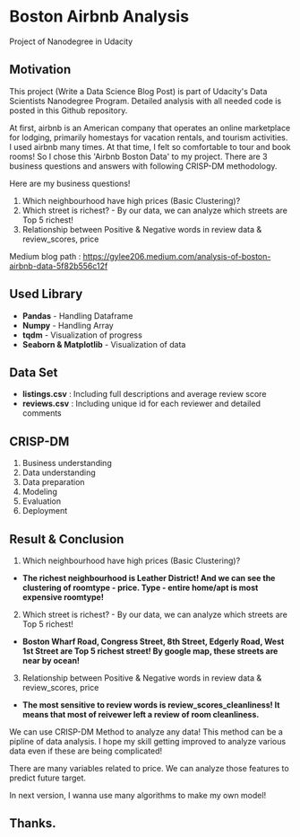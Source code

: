 # Boston Airbnb Analysis
Project of Nanodegree in Udacity

## Motivation
This project (Write a Data Science Blog Post) is part of Udacity's Data Scientists Nanodegree Program. Detailed analysis with all needed code is posted in this Github repository.

At first, airbnb is an American company that operates an online marketplace for lodging, primarily homestays for vacation rentals, and tourism activities.
I used airbnb many times. At that time, I felt so comfortable to tour and book rooms! So I chose this 'Airbnb Boston Data' to my project. There are 3 business questions and answers with following CRISP-DM methodology.

Here are my business questions!

1. Which neighbourhood have high prices (Basic Clustering)?
2. Which street is richest? - By our data, we can analyze which streets are Top 5 richest!
3. Relationship between Positive & Negative words in review data & review_scores, price

Medium blog path : https://gylee206.medium.com/analysis-of-boston-airbnb-data-5f82b556c12f

## Used Library

* **Pandas** - Handling Dataframe
* **Numpy**  - Handling Array
* **tqdm**   - Visualization of progress
* **Seaborn & Matplotlib** - Visualization of data

## Data Set

* **listings.csv** : Including full descriptions and average review score
* **reviews.csv**  : Including unique id for each reviewer and detailed comments

## CRISP-DM

1.  Business understanding
2.  Data understanding
3.  Data preparation
4.  Modeling
5.  Evaluation
6.  Deployment

## Result & Conclusion

1. Which neighbourhood have high prices (Basic Clustering)?
*   **The richest neighbourhood is Leather District! And we can see the clustering of roomtype - price. Type - entire home/apt is most expensive roomtype!**
2. Which street is richest? - By our data, we can analyze which streets are Top 5 richest!
*   **Boston Wharf Road, Congress Street, 8th Street, Edgerly Road, West 1st Street are Top 5 richest street! By google map, these streets are near by ocean!**
3. Relationship between Positive & Negative words in review data & review_scores, price
*   **The most sensitive to review words is review_scores_cleanliness! It means that most of reivewer left a review of room cleanliness.**

We can use CRISP-DM Method to analyze any data! This method can be a pipline of data analysis.
I hope my skill getting improved to analyze various data even if these are being complicated!

There are many variables related to price.
We can analyze those features to predict future target.

In next version, I wanna use many algorithms to make my own model!

## Thanks.
